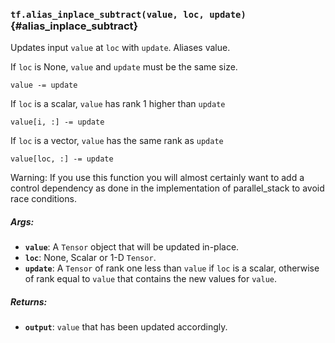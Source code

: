 ### `tf.alias_inplace_subtract(value, loc, update)` {#alias_inplace_subtract}

Updates input `value` at `loc` with `update`. Aliases value.

   If `loc` is None, `value` and `update` must be the same size.
   ```
   value -= update
   ```

   If `loc` is a scalar, `value` has rank 1 higher than `update`
   ```
   value[i, :] -= update
   ```

   If `loc` is a vector, `value` has the same rank as `update`
   ```
   value[loc, :] -= update
   ```

   Warning: If you use this function you will almost certainly want to add
   a control dependency as done in the implementation of parallel_stack to
   avoid race conditions.

##### Args:


*  <b>`value`</b>: A `Tensor` object that will be updated in-place.
*  <b>`loc`</b>: None, Scalar or 1-D `Tensor`.
*  <b>`update`</b>: A `Tensor` of rank one less than `value` if `loc` is a scalar,
          otherwise of rank equal to `value` that contains the new values
          for `value`.

##### Returns:


*  <b>`output`</b>: `value` that has been updated accordingly.

